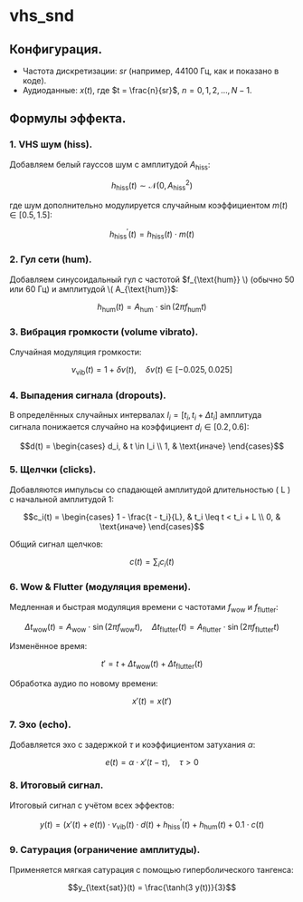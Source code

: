 # vhs_snd

## Конфигурация.

- Частота дискретизации: $sr$ (например, 44100 Гц, как и показано в коде).
- Аудиоданные: $x(t)$, где $t = \frac{n}{sr}$, $n = 0,1,2,\dots,N-1$.

## Формулы эффекта.

### 1. VHS шум (hiss).

Добавляем белый гауссов шум с амплитудой $A_{\text{hiss}}$:

```math
h_{\text{hiss}}(t) \sim \mathcal{N}(0, A_{\text{hiss}}^2)
```

где шум дополнительно модулируется случайным коэффициентом $m(t) \in [0.5, 1.5]$:

```math
h_{\text{hiss}}^{\prime}(t) = h_{\text{hiss}}(t) \cdot m(t)
```

### 2. Гул сети (hum).

Добавляем синусоидальный гул с частотой $f_{\text{hum}} \) (обычно 50 или 60 Гц) и амплитудой \( A_{\text{hum}}$:

```math
h_{\text{hum}}(t) = A_{\text{hum}} \cdot \sin(2 \pi f_{\text{hum}} t)
```

### 3. Вибрация громкости (volume vibrato).

Случайная модуляция громкости:

```math
v_{\text{vib}}(t) = 1 + \delta v(t), \quad \delta v(t) \in [-0.025, 0.025]
```

### 4. Выпадения сигнала (dropouts).

В определённых случайных интервалах $I_i = [t_i, t_i + \Delta t_i]$ амплитуда сигнала понижается случайно на коэффициент $d_i \in [0.2, 0.6]$:

```math
d(t) = 
\begin{cases}
d_i, & t \in I_i \\
1, & \text{иначе}
\end{cases}
```

### 5. Щелчки (clicks).

Добавляются импульсы со спадающей амплитудой длительностью \( L \) с начальной амплитудой 1:

```math
c_i(t) = 
\begin{cases}
1 - \frac{t - t_i}{L}, & t_i \leq t < t_i + L \\
0, & \text{иначе}
\end{cases}
```

Общий сигнал щелчков:

```math
c(t) = \sum_i c_i(t)
```

### 6. Wow & Flutter (модуляция времени).

Медленная и быстрая модуляция времени с частотами $f_{\text{wow}}$ и $f_{\text{flutter}}$:

```math
\Delta t_{\text{wow}}(t) = A_{\text{wow}} \cdot \sin(2 \pi f_{\text{wow}} t), \quad
\Delta t_{\text{flutter}}(t) = A_{\text{flutter}} \cdot \sin(2 \pi f_{\text{flutter}} t)
```

Изменённое время:

```math
t' = t + \Delta t_{\text{wow}}(t) + \Delta t_{\text{flutter}}(t)
```

Обработка аудио по новому времени:

```math
x'(t) = x(t')
```

### 7. Эхо (echo).

Добавляется эхо с задержкой $\tau$ и коэффициентом затухания $\alpha$:

```math
e(t) = \alpha \cdot x'(t - \tau), \quad \tau > 0
```

### 8. Итоговый сигнал.

Итоговый сигнал с учётом всех эффектов:

```math
y(t) = \bigl( x'(t) + e(t) \bigr) \cdot v_{\text{vib}}(t) \cdot d(t) + h_{\text{hiss}}^{\prime}(t) + h_{\text{hum}}(t) + 0.1 \cdot c(t)
```

### 9. Сатурация (ограничение амплитуды).

Применяется мягкая сатурация с помощью гиперболического тангенса:

```math
y_{\text{sat}}(t) = \frac{\tanh(3 y(t))}{3}
```
